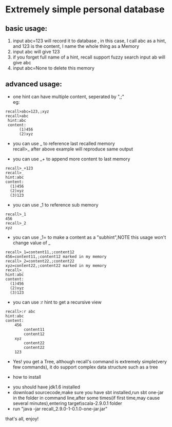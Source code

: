 Extremely simple personal database  
=========================================
  
basic usage:
------------------
1. input abc=123 will record it to database   , in this case, I call abc as a hint, and 123 is the content, I name the whole thing as a Memory
2. input abc will give 123
3. if you forget full name of a hint, recall support fuzzy search
input ab  will give abc  
4. input abc=None to delete this memory

advanced usage:
------------------
* one hint can have multiple content, seperated by ",;"  
eg:

```
recall>abc=123,;xyz
recall>abc
 hint:abc
 content:
      (1)456
      (2)xyz
 ```

* you can use _ to reference last recalled memory  
recall>_  after above example will reproduce same output  

* you can use _+ to append more content to last memory

```
recall>_+123  
recall>_  
hint:abc  
content:  
  (1)456  
  (2)xyz  
  (3)123  
```

* you can use _1 to reference sub memory

```
recall>_1
456
recall>_2
xyz
```

* you can use _1= to make a content as a "subhint",NOTE this usage won't change value of _

```
recall>_1=content11,;content12
456=content11,;content12 marked in my memory
recall>_2=content22,;content22
xyz=content22,;content22 marked in my memory
recall>_
hint:abc
content:
  (1)456
  (2)xyz
  (3)123
```

* you can use :r hint to get a recursive view

```
recall>:r abc
hint:abc
content:
    456
        content11
        content12
    xyz
        content22
        content22
    123
```

* Yes! you get a Tree, although recall's command is extremely simple(very few commands), it do support complex data structure such as a tree  

* how to install
- you should have jdk1.6 installed  
- download sourcecode,make sure you have sbt installed,run sbt one-jar in the folder in command line,after some times(if first time,may cause several minutes),entering target\scala-2.9.0.1 folder  
- run "java -jar recall_2.9.0-1-0.1.0-one-jar.jar"   

that's all, enjoy! 

